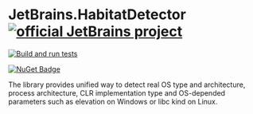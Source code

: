 # JetBrains.HabitatDetector [![official JetBrains project](https://jb.gg/badges/official.svg)](https://confluence.jetbrains.com/display/ALL/JetBrains+on+GitHub)

[![Build and run tests](https://github.com/JetBrains/habitat-detector/actions/workflows/build-and-test.yml/badge.svg)](https://github.com/JetBrains/habitat-detector/actions/workflows/build-and-test.yml)

[![NuGet Badge](https://buildstats.info/nuget/JetBrains.HabitatDetector)](https://www.nuget.org/packages/JetBrains.HabitatDetector)

The library provides unified way to detect real OS type and architecture, process architecture, CLR implementation type and OS-depended parameters such as elevation on Windows or libc kind on Linux.
